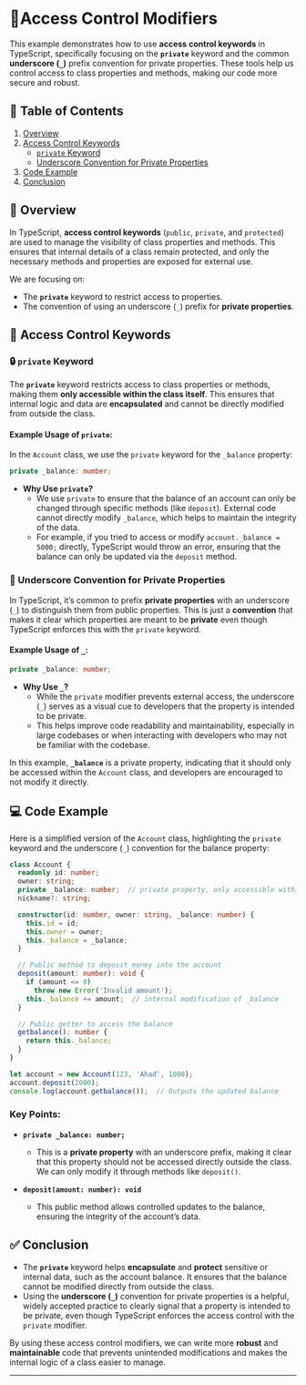 
# 🏦Access Control Modifiers

This example demonstrates how to use **access control keywords** in TypeScript, specifically focusing on the **`private`** keyword and the common **underscore (`_`)** prefix convention for private properties. These tools help us control access to class properties and methods, making our code more secure and robust.

## 📑 Table of Contents

1. [Overview](#overview)
2. [Access Control Keywords](#access-control-keywords)
   - [`private` Keyword](#private-keyword)
   - [Underscore Convention for Private Properties](#underscore-convention-for-private-properties)
3. [Code Example](#code-example)
4. [Conclusion](#conclusion)

## 📌 Overview

In TypeScript, **access control keywords** (`public`, `private`, and `protected`) are used to manage the visibility of class properties and methods. This ensures that internal details of a class remain protected, and only the necessary methods and properties are exposed for external use. 

We are focusing on:
- The **`private`** keyword to restrict access to properties.
- The convention of using an underscore (`_`) prefix for **private properties**.

## 🔑 Access Control Keywords

### 🔒 `private` Keyword

The **`private`** keyword restricts access to class properties or methods, making them **only accessible within the class itself**. This ensures that internal logic and data are **encapsulated** and cannot be directly modified from outside the class.

#### Example Usage of `private`:

In the `Account` class, we use the `private` keyword for the `_balance` property:

```typescript
private _balance: number;
```

- **Why Use `private`?**  
  - We use `private` to ensure that the balance of an account can only be changed through specific methods (like `deposit`). External code cannot directly modify `_balance`, which helps to maintain the integrity of the data.
  - For example, if you tried to access or modify `account._balance = 5000;` directly, TypeScript would throw an error, ensuring that the balance can only be updated via the `deposit` method.

### 🔄 Underscore Convention for Private Properties

In TypeScript, it’s common to prefix **private properties** with an underscore (`_`) to distinguish them from public properties. This is just a **convention** that makes it clear which properties are meant to be **private** even though TypeScript enforces this with the `private` keyword.

#### Example Usage of `_`:

```typescript
private _balance: number;
```

- **Why Use `_`?**  
  - While the `private` modifier prevents external access, the underscore (`_`) serves as a visual cue to developers that the property is intended to be private.
  - This helps improve code readability and maintainability, especially in large codebases or when interacting with developers who may not be familiar with the codebase. 

In this example, **`_balance`** is a private property, indicating that it should only be accessed within the `Account` class, and developers are encouraged to not modify it directly.

## 💻 Code Example

Here is a simplified version of the `Account` class, highlighting the `private` keyword and the underscore (`_`) convention for the balance property:

```typescript
class Account {
  readonly id: number;
  owner: string;
  private _balance: number;  // private property, only accessible within the class
  nickname?: string;

  constructor(id: number, owner: string, _balance: number) {
    this.id = id;
    this.owner = owner;
    this._balance = _balance;
  }

  // Public method to deposit money into the account
  deposit(amount: number): void {
    if (amount <= 0)
      throw new Error('Invalid amount');
    this._balance += amount;  // internal modification of _balance
  }

  // Public getter to access the balance
  getbalance(): number {
    return this._balance;
  }
}

let account = new Account(123, 'Ahad', 1000);
account.deposit(2000);
console.log(account.getbalance());  // Outputs the updated balance
```

### Key Points:
- **`private _balance: number;`**  
  - This is a **private property** with an underscore prefix, making it clear that this property should not be accessed directly outside the class. We can only modify it through methods like `deposit()`.
  
- **`deposit(amount: number): void`**  
  - This public method allows controlled updates to the balance, ensuring the integrity of the account’s data.

## ✅ Conclusion

- The **`private`** keyword helps **encapsulate** and **protect** sensitive or internal data, such as the account balance. It ensures that the balance cannot be modified directly from outside the class.
- Using the **underscore (`_`)** convention for private properties is a helpful, widely accepted practice to clearly signal that a property is intended to be private, even though TypeScript enforces the access control with the `private` modifier.
  
By using these access control modifiers, we can write more **robust** and **maintainable** code that prevents unintended modifications and makes the internal logic of a class easier to manage.

---
